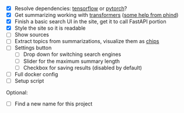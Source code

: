 - [x] Resolve dependencies: [tensorflow](https://www.tensorflow.org/install/pip#linux) or [pytorch](https://pytorch.org/get-started/locally/#start-locally)?
- [x] Get summarizing working with [transformers](https://github.com/huggingface/transformers) ([some help from phind](https://www.phind.com/search?cache=rgatat7hmb4701vrm41hd3zf))
- [x] Finish a basic search UI in the site, get it to call FastAPI portion
- [x] Style the site so it is readable
- [ ] Show sources
- [ ] Extract topics from summarizations, visualize them as [chips](https://nextui.org/docs/components/chip)
- [ ] Settings button
    - [ ] Drop down for switching search engines
    - [ ] Slider for the maximum summary length
    - [ ] Checkbox for saving results (disabled by default)
- [ ] Full docker config
- [ ] Setup script

Optional:

- [ ] Find a new name for this project
